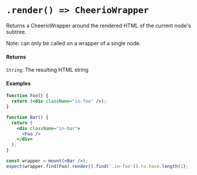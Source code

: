 # `.render() => CheerioWrapper`

Returns a CheerioWrapper around the rendered HTML of the current node's subtree.

Note: can only be called on a wrapper of a single node.


#### Returns

`String`: The resulting HTML string



#### Examples

```jsx
function Foo() {
  return (<div className="in-foo" />);
}
```

```jsx
function Bar() {
  return (
    <div className="in-bar">
      <Foo />
    </div>
  );
}
```

```jsx
const wrapper = mount(<Bar />);
expect(wrapper.find(Foo).render().find('.in-foo')).to.have.length(1);
```
